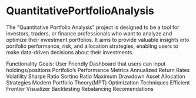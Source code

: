 # QuantitativePortfolioAnalysis
The "Quantitative Portfolio Analysis" project is designed to be a tool for investors, traders, or finance professionals who want to analyze and optimize their investment portfolios. It aims to provide valuable insights into portfolio performance, risk, and allocation strategies, enabling users to make data-driven decisions about their investments.

Functionality Goals:
User Friendly Dashboard that users can input holdings/positions
Portfolio’s Performance Metrics
Annualized Return Rates
Volatility
Sharpe Ratio
Sortino Ratio
Maximum Drawdown
Asset Allocation Strategies
Modern Portfolio Theory(MPT)
Optimization Techniques
Efficient Frontier Visualizer
Backtesting
Rebalancing Recomendations
